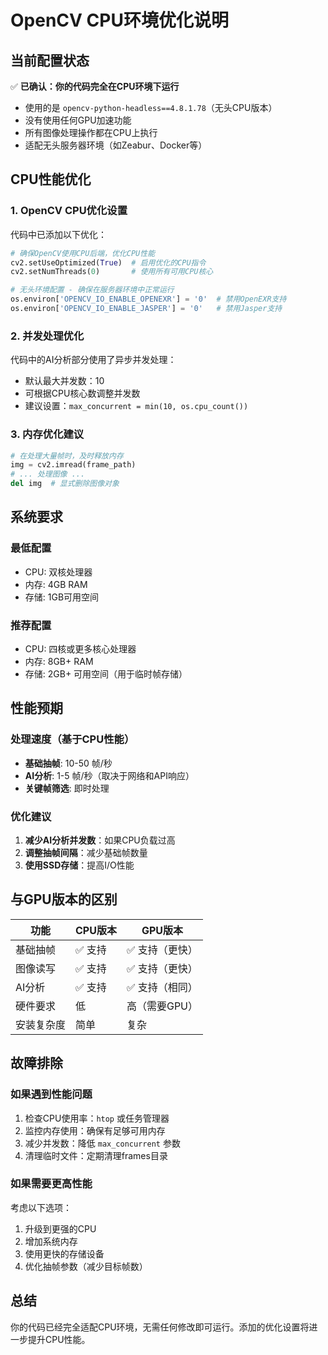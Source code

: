 # OpenCV CPU环境优化说明

## 当前配置状态
✅ **已确认：你的代码完全在CPU环境下运行**

- 使用的是 `opencv-python-headless==4.8.1.78`（无头CPU版本）
- 没有使用任何GPU加速功能
- 所有图像处理操作都在CPU上执行
- 适配无头服务器环境（如Zeabur、Docker等）

## CPU性能优化

### 1. OpenCV CPU优化设置
代码中已添加以下优化：
```python
# 确保OpenCV使用CPU后端，优化CPU性能
cv2.setUseOptimized(True)  # 启用优化的CPU指令
cv2.setNumThreads(0)       # 使用所有可用CPU核心

# 无头环境配置 - 确保在服务器环境中正常运行
os.environ['OPENCV_IO_ENABLE_OPENEXR'] = '0'  # 禁用OpenEXR支持
os.environ['OPENCV_IO_ENABLE_JASPER'] = '0'   # 禁用Jasper支持
```

### 2. 并发处理优化
代码中的AI分析部分使用了异步并发处理：
- 默认最大并发数：10
- 可根据CPU核心数调整并发数
- 建议设置：`max_concurrent = min(10, os.cpu_count())`

### 3. 内存优化建议
```python
# 在处理大量帧时，及时释放内存
img = cv2.imread(frame_path)
# ... 处理图像 ...
del img  # 显式删除图像对象
```

## 系统要求

### 最低配置
- CPU: 双核处理器
- 内存: 4GB RAM
- 存储: 1GB可用空间

### 推荐配置
- CPU: 四核或更多核心处理器
- 内存: 8GB+ RAM
- 存储: 2GB+ 可用空间（用于临时帧存储）

## 性能预期

### 处理速度（基于CPU性能）
- **基础抽帧**: 10-50 帧/秒
- **AI分析**: 1-5 帧/秒（取决于网络和API响应）
- **关键帧筛选**: 即时处理

### 优化建议
1. **减少AI分析并发数**：如果CPU负载过高
2. **调整抽帧间隔**：减少基础帧数量
3. **使用SSD存储**：提高I/O性能

## 与GPU版本的区别

| 功能 | CPU版本 | GPU版本 |
|------|---------|---------|
| 基础抽帧 | ✅ 支持 | ✅ 支持（更快） |
| 图像读写 | ✅ 支持 | ✅ 支持（更快） |
| AI分析 | ✅ 支持 | ✅ 支持（相同） |
| 硬件要求 | 低 | 高（需要GPU） |
| 安装复杂度 | 简单 | 复杂 |

## 故障排除

### 如果遇到性能问题
1. 检查CPU使用率：`htop` 或任务管理器
2. 监控内存使用：确保有足够可用内存
3. 减少并发数：降低 `max_concurrent` 参数
4. 清理临时文件：定期清理frames目录

### 如果需要更高性能
考虑以下选项：
1. 升级到更强的CPU
2. 增加系统内存
3. 使用更快的存储设备
4. 优化抽帧参数（减少目标帧数）

## 总结
你的代码已经完全适配CPU环境，无需任何修改即可运行。添加的优化设置将进一步提升CPU性能。